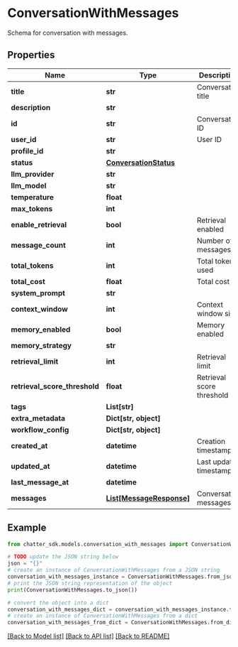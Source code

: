 # ConversationWithMessages

Schema for conversation with messages.

## Properties

Name | Type | Description | Notes
------------ | ------------- | ------------- | -------------
**title** | **str** | Conversation title | 
**description** | **str** |  | [optional] 
**id** | **str** | Conversation ID | 
**user_id** | **str** | User ID | 
**profile_id** | **str** |  | [optional] 
**status** | [**ConversationStatus**](ConversationStatus.md) |  | 
**llm_provider** | **str** |  | [optional] 
**llm_model** | **str** |  | [optional] 
**temperature** | **float** |  | [optional] 
**max_tokens** | **int** |  | [optional] 
**enable_retrieval** | **bool** | Retrieval enabled | 
**message_count** | **int** | Number of messages | 
**total_tokens** | **int** | Total tokens used | 
**total_cost** | **float** | Total cost | 
**system_prompt** | **str** |  | [optional] 
**context_window** | **int** | Context window size | 
**memory_enabled** | **bool** | Memory enabled | 
**memory_strategy** | **str** |  | [optional] 
**retrieval_limit** | **int** | Retrieval limit | 
**retrieval_score_threshold** | **float** | Retrieval score threshold | 
**tags** | **List[str]** |  | [optional] 
**extra_metadata** | **Dict[str, object]** |  | [optional] 
**workflow_config** | **Dict[str, object]** |  | [optional] 
**created_at** | **datetime** | Creation timestamp | 
**updated_at** | **datetime** | Last update timestamp | 
**last_message_at** | **datetime** |  | [optional] 
**messages** | [**List[MessageResponse]**](MessageResponse.md) | Conversation messages | 

## Example

```python
from chatter_sdk.models.conversation_with_messages import ConversationWithMessages

# TODO update the JSON string below
json = "{}"
# create an instance of ConversationWithMessages from a JSON string
conversation_with_messages_instance = ConversationWithMessages.from_json(json)
# print the JSON string representation of the object
print(ConversationWithMessages.to_json())

# convert the object into a dict
conversation_with_messages_dict = conversation_with_messages_instance.to_dict()
# create an instance of ConversationWithMessages from a dict
conversation_with_messages_from_dict = ConversationWithMessages.from_dict(conversation_with_messages_dict)
```
[[Back to Model list]](../README.md#documentation-for-models) [[Back to API list]](../README.md#documentation-for-api-endpoints) [[Back to README]](../README.md)


